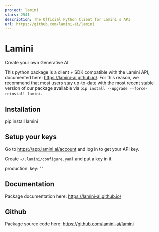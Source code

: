 ```yaml
---
project: lamini
stars: 2541
description: The Official Python Client for Lamini's API
url: https://github.com/lamini-ai/lamini
---
```


Lamini
======

Create your own Generative AI.

This python package is a client + SDK compatible with the Lamini API, documented here: https://lamini-ai.github.io/. For this reason, we recommend that most users stay up-to-date with the most recent stable version of our package available via `pip install --upgrade --force-reinstall lamini`.

Installation
------------

pip install lamini

Setup your keys
---------------

Go to https://app.lamini.ai/account and log in to get your API key.

Create `~/.lamini/configure.yaml` and put a key in it.

production:
    key: "<YOUR-KEY-HERE>"

Documentation
-------------

Package documentation here: https://lamini-ai.github.io/

Github
------

Package source code here: https://github.com/lamini-ai/lamini
